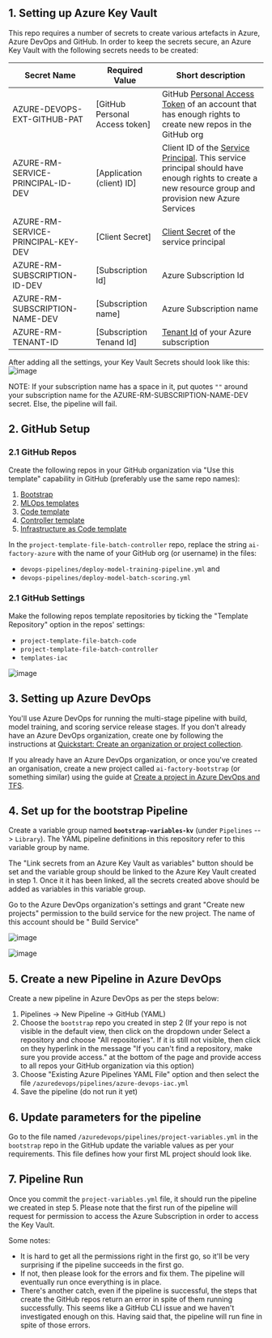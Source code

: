 ## 1. Setting up Azure Key Vault

This repo requires a number of secrets to create various artefacts in Azure, Azure DevOps and GitHub. In order to keep the secrets secure, an Azure Key Vault with the following secrets needs to be created:

| Secret Name            | Required Value           | Short description                                                                                                           |
| ------------------------ | ------------------------- | --------------------------------------------------------------------------------------------------------------------------- |
| AZURE-DEVOPS-EXT-GITHUB-PAT | [GitHub Personal Access token]       | GitHub [Personal Access Token](https://docs.github.com/en/github/authenticating-to-github/keeping-your-account-and-data-secure/creating-a-personal-access-token) of an account that has enough rights to create new repos in the GitHub org                                 |
| AZURE-RM-SERVICE-PRINCIPAL-ID-DEV                 | [Application (client) ID]                 | Client ID of the [Service Principal](https://docs.microsoft.com/en-us/azure/active-directory/develop/quickstart-register-app#register-an-application). This service principal should have enough rights to create a new resource group and provision new Azure Services                           |
| AZURE-RM-SERVICE-PRINCIPAL-KEY-DEV           | [Client Secret]                  | [Client Secret](https://docs.microsoft.com/en-us/azure/active-directory/develop/quickstart-register-app#add-a-client-secret) of the service principal                                                                                                  |
| AZURE-RM-SUBSCRIPTION-ID-DEV           | [Subscription Id]              | Azure Subscription Id                                                                                                     |
| AZURE-RM-SUBSCRIPTION-NAME-DEV  | [Subscription name] | Azure Subscription name |
| AZURE-RM-TENANT-ID | [Subscription Tenand Id]  | [Tenant Id](https://docs.microsoft.com/en-us/azure/active-directory/fundamentals/active-directory-how-to-find-tenant) of your Azure subscription               |

After adding all the settings, your Key Vault Secrets should look like this:
![image](https://user-images.githubusercontent.com/525867/135234077-af139012-55fc-4bc7-83a3-9aff2d727478.png)

NOTE: If your subscription name has a space in it, put quotes `""` around your subscription name for the AZURE-RM-SUBSCRIPTION-NAME-DEV secret. Else, the pipeline will fail.

## 2. GitHub Setup

### 2.1 GitHub Repos

Create the following repos in your GitHub organization via "Use this template" capability in GitHub (preferably use the same repo names):

1. [Bootstrap](https://github.com/ai-factory-azure/bootstrap)
2. [MLOps templates](https://github.com/ai-factory-azure/templates-mlops)
3. [Code template](https://github.com/ai-factory-azure/project-template-file-batch-code)
4. [Controller template](https://github.com/ai-factory-azure/project-template-file-batch-controller)
5. [Infrastructure as Code template](https://github.com/ai-factory-azure/templates-iac)

In the `project-template-file-batch-controller` repo, replace the string `ai-factory-azure` with the name of your GitHub org (or username) in the files:
* `devops-pipelines/deploy-model-training-pipeline.yml` and 
* `devops-pipelines/deploy-model-batch-scoring.yml`

### 2.1 GitHub Settings

Make the following repos template repositories by ticking the "Template Repository" option in the repos' settings:

* `project-template-file-batch-code`
* `project-template-file-batch-controller`
* `templates-iac`

![image](https://user-images.githubusercontent.com/26466075/132330317-528a2e71-7371-46c8-870e-10349a9fefcc.png)

## 3. Setting up Azure DevOps

You'll use Azure DevOps for running the multi-stage pipeline with build, model training, and scoring service release stages. If you don't already have an Azure DevOps organization, create one by following the instructions at [Quickstart: Create an organization or project collection](https://docs.microsoft.com/en-us/azure/devops/organizations/accounts/create-organization?view=azure-devops).

If you already have an Azure DevOps organization, or once you've created an organisation, create a new project called `ai-factory-bootstrap` (or something similar) using the guide at [Create a project in Azure DevOps and TFS](https://docs.microsoft.com/en-us/azure/devops/organizations/projects/create-project?view=azure-devops).

## 4. Set up for the bootstrap Pipeline

Create a variable group named **`bootstrap-variables-kv`** (under `Pipelines` --> `Library`). The YAML pipeline definitions in this repository refer to this variable group by name.

The "Link secrets from an Azure Key Vault as variables" button should be set and the variable group should be linked to the Azure Key Vault created in step 1. Once it it has been linked, all the secrets created above should be added as variables in this variable group.

Go to the Azure DevOps organization's settings and grant "Create new projects" permission to the build service for the new project. The name of this account should be "<azure devops project name> Build Service"
  
![image](https://user-images.githubusercontent.com/26466075/132328747-02b0011f-aaa6-4a85-b51c-8e9feeed14d4.png)

![image](https://user-images.githubusercontent.com/26466075/132328799-55d9cbb4-520f-4890-9753-240fbae6a5d1.png)

## 5. Create a new Pipeline in Azure DevOps

Create a new pipeline in Azure DevOps as per the steps below:

1. Pipelines -> New Pipeline -> GitHub (YAML)
1. Choose the `bootstrap` repo you created in step 2 (If your repo is not visible in the default view, then click on the dropdown under Select a repository and choose "All repositories". If it is still not visible, then click on they hyperlink in the message "If you can't find a repository, make sure you provide access." at the bottom of the page and provide access to all repos your GitHub organization via this option)
1. Choose "Existing Azure Pipelines YAML File" option and then select the file `/azuredevops/pipelines/azure-devops-iac.yml`
1. Save the pipeline (do not run it yet)

## 6. Update parameters for the pipeline

Go to the file named `/azuredevops/pipelines/project-variables.yml` in the `bootstrap` repo in the GitHub update the variable values as per your requirements. This file defines how your first ML project should look like.

## 7. Pipeline Run

Once you commit the `project-variables.yml` file, it should run the pipeline we created in step 5. Please note that the first run of the pipeline will request for permission to access the Azure Subscription in order to access the Key Vault. 

Some notes:

* It is hard to get all the permissions right in the first go, so it'll be very surprising if the pipeline succeeds in the first go.
* If not, then please look for the errors and fix them. The pipeline will eventually run once everything is in place.
* There's another catch, even if the pipeline is successful, the steps that create the GitHub repos return an error in spite of them running successfully. This seems like a GitHub CLI issue and we haven't investigated enough on this. Having said that, the pipeline will run fine in spite of those errors. 
